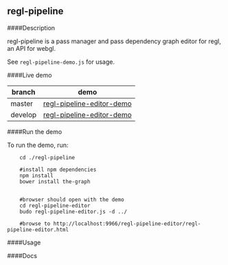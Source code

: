 
regl-pipeline
---


####Description

regl-pipeline is a pass manager and pass dependency graph editor for regl, an API for webgl.

See `regl-pipeline-demo.js` for usage.



####Live demo

branch | demo
-------|-------
master | [regl-pipeline-editor-demo](https://realazthat.github.io/regl-pipeline/master/www/regl-pipeline-editor/regl-pipeline-editor.html)
develop | [regl-pipeline-editor-demo](https://realazthat.github.io/regl-pipeline/develop/www/regl-pipeline-editor/regl-pipeline-editor.html)

####Run the demo

To run the demo, run:

```
    cd ./regl-pipeline
    
    #install npm dependencies
    npm install
    bower install the-graph

    
    #browser should open with the demo
    cd regl-pipeline-editor
    budo regl-pipeline-editor.js -d ../

    #browse to http://localhost:9966/regl-pipeline-editor/regl-pipeline-editor.html
```

####Usage




####Docs


